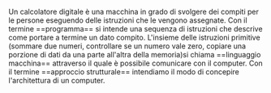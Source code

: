 Un calcolatore digitale è una macchina in grado di svolgere dei compiti per le persone eseguendo delle istruzioni che le vengono assegnate. 
Con il termine ==programma== si intende una sequenza di istruzioni che descrive come portare a termine un dato compito. 
L'insieme delle istruzioni primitive (sommare due numeri, controllare se un numero vale zero, copiare una porzione di dati da una parte all'altra della memoria)si chiama ==linguaggio macchina== attraverso il quale è possibile comunicare con il computer.
Con il termine ==approccio strutturale== intendiamo il modo di concepire l'architettura di un computer.

